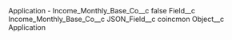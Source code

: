 <?xml version="1.0" encoding="UTF-8"?>
<CustomMetadata xmlns="http://soap.sforce.com/2006/04/metadata" xmlns:xsi="http://www.w3.org/2001/XMLSchema-instance" xmlns:xsd="http://www.w3.org/2001/XMLSchema">
    <label>Application - Income_Monthly_Base_Co__c</label>
    <protected>false</protected>
    <values>
        <field>Field__c</field>
        <value xsi:type="xsd:string">Income_Monthly_Base_Co__c</value>
    </values>
    <values>
        <field>JSON_Field__c</field>
        <value xsi:type="xsd:string">coincmon</value>
    </values>
    <values>
        <field>Object__c</field>
        <value xsi:type="xsd:string">Application</value>
    </values>
</CustomMetadata>
